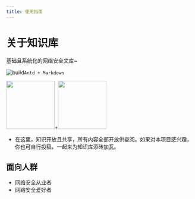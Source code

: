 ```yaml
---
title: 使用指南
---
```


# 关于知识库

<a-alert type="success">
  <span slot="message">
    基础且系统化的网络安全文库~
  </span>
</a-alert>

<br>

<!-- <a-divider dashed /> -->

![build](https://img.shields.io/badge/build-OK-brightgreen?style=flat-square)`Antd + Markdown`

<div class="reset-mobile-brand">
<img width="130" src="https://assets.wgpsec.org/www/images/antd-icon.svg"><span class="sign">+</span><img width="130" src="https://assets.wgpsec.org/www/images/markdown-icon.svg">
</div>

- 在这里，知识开放且共享，所有内容全部开放供查阅。如果对本项目感兴趣，你也可自行投稿，一起来为知识库添砖加瓦。

## 面向人群

- 网络安全从业者
- 网络安全爱好者

<style>
  .reset-iframe{
    vertical-align: middle;
  }
</style>


